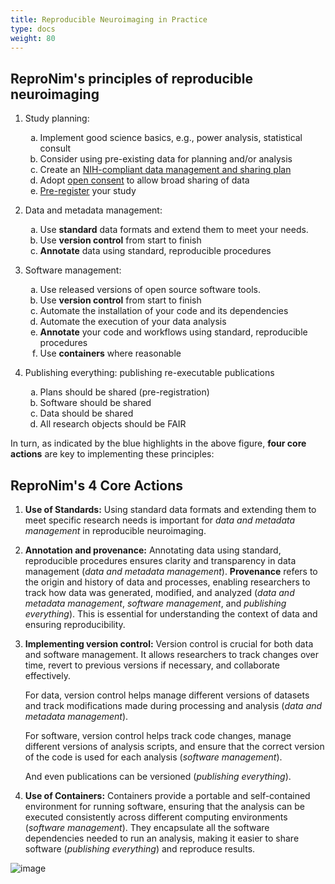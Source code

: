```yaml
---
title: Reproducible Neuroimaging in Practice
type: docs
weight: 80
---
```


## ReproNim's principles of reproducible neuroimaging

<!--
The style section will cause the sub-lists to be labeled with lowercase 
letters.

Use care when modifying the principles since there are hard coded 
references to them (by NUMBER.LETTER) on other pages.
-->

<style>
    ol ol li { list-style-type: lower-alpha; }
</style>

1. Study planning:
    1. Implement good science basics, e.g., power analysis, statistical consult
    2. Consider using pre-existing data for planning and/or analysis
    3. Create an [NIH-compliant data management and sharing plan](https://sharing.nih.gov/data-management-and-sharing-policy/planning-and-budgeting-for-data-management-and-sharing/writing-a-data-management-and-sharing-plan#after)
    4. Adopt [open consent](https://open-brain-consent.readthedocs.io/en/stable/) to allow broad sharing of data
    5. [Pre-register](https://www.cos.io/initiatives/prereg) your study

1.  Data and metadata management:
    1. Use **standard** data formats and extend them to meet your needs.
    2. Use **version control** from start to finish
    3. **Annotate** data using standard, reproducible procedures

1.  Software management:
    1. Use released versions of open source software tools.
    2. Use **version control** from start to finish
    3. Automate the installation of your code and its dependencies
    4. Automate the execution of your data analysis
    5. **Annotate** your code and workflows using standard, reproducible procedures
    6. Use **containers** where reasonable

1.  Publishing everything:  publishing re-executable publications
    1. Plans should be shared (pre-registration)
    2. Software should be shared
    3. Data should be shared
    4. All research objects should be FAIR

In turn, as indicated by the blue highlights in the above figure,  **four core actions** are key to implementing these principles:

## ReproNim's 4 Core Actions

1) **Use of Standards:** Using standard data formats and extending them to meet specific research needs is important for *data and metadata management* in reproducible neuroimaging.

2) **Annotation and provenance:** Annotating data using standard, reproducible procedures ensures clarity and transparency in data management (*data and metadata management*). **Provenance** refers to the origin and history of data and processes, enabling researchers to track how data was generated, modified, and analyzed (*data and metadata management*, *software management*, and *publishing everything*). This is essential for understanding the context of data and ensuring reproducibility.

3) **Implementing version control:** Version control is crucial for both data and software management. It allows researchers to track changes over time, revert to previous versions if necessary, and collaborate effectively.

   For data, version control helps manage different versions of datasets and track modifications made during processing and analysis (*data and metadata management*).

   For software, version control helps track code changes, manage different versions of analysis scripts, and ensure that the correct version of the code is used for each analysis (*software management*).

   And even publications can be versioned (*publishing everything*).

4) **Use of Containers:** Containers provide a portable and self-contained environment for running software, ensuring that the analysis can be executed consistently across different computing environments (*software management*). They encapsulate all the software dependencies needed to run an analysis, making it easier to share software (*publishing everything*) and reproduce results.

![image](/images/principles-of-neuroimaging.jpg)

